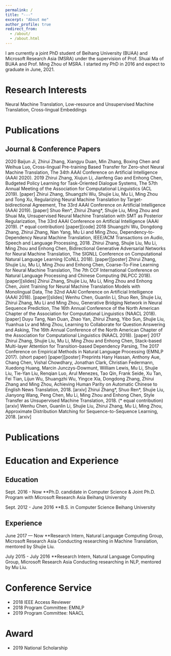 ```yaml
---
permalink: /
title: "---"
excerpt: "About me"
author_profile: true
redirect_from: 
  - /about/
  - /about.html
---
```


I am currently a joint PhD student of Beihang University (BUAA) and Microsoft Research Asia (MSRA) under the supervision of Prof. Shuai Ma of BUAA and Prof. Ming Zhou of MSRA. I started my PhD in 2016 and expect to graduate in June, 2021.

Research Interests
======
Neural Machine Translation, Low-resource and Unsupervised Machine Translation, Cross-lingual Embeddings

Publications
======
Journal & Conference Papers
-----
2020
Baijun Ji, Zhirui Zhang, Xiangyu Duan, Min Zhang, Boxing Chen and Weihua Luo, Cross-lingual Pre-training Based Transfer for Zero-shot Neural Machine Translation, The 34th AAAI Conference on Artificial Intelligence (AAAI 2020).
2019
Zhirui Zhang, Xiujun Li, Jianfeng Gao and Enhong Chen, Budgeted Policy Learning for Task-Oriented Dialogue Systems, The 57th Annual Meeting of the Association for Computational Linguistics (ACL 2019). [paper]
Zhirui Zhang, Shuangzhi Wu, Shujie Liu, Mu Li, Ming Zhou and Tong Xu, Regularizing Neural Machine Translation by Target-bidirectional Agreement, The 33rd AAAI Conference on Artificial Intelligence (AAAI 2019). [paper]
Shuo Ren*, Zhirui Zhang*, Shujie Liu, Ming Zhou and Shuai Ma, Unsupervised Neural Machine Translation with SMT as Posterior Regularization, The 33rd AAAI Conference on Artificial Intelligence (AAAI 2019). (* equal contribution) [paper][code]
2018
Shuangzhi Wu, Dongdong Zhang, Zhirui Zhang, Nan Yang, Mu Li and Ming Zhou, Dependency-to-Dependency Neural Machine Translation, IEEE/ACM Transactions on Audio, Speech and Language Processing, 2018.
Zhirui Zhang, Shujie Liu, Mu Li, Ming Zhou and Enhong Chen, Bidirectional Generative Adversarial Networks for Neural Machine Translation, The SIGNLL Conference on Computational Natural Language Learning (CoNLL 2018). [paper][poster]
Zhirui Zhang, Shujie Liu, Mu Li, Ming Zhou and Enhong Chen, Coarse-To-Fine Learning for Neural Machine Translation, The 7th CCF International Conference on Natural Language Processing and Chinese Computing (NLPCC 2018). [paper][slides]
Zhirui Zhang, Shujie Liu, Mu Li, Ming Zhou and Enhong Chen, Joint Training for Neural Machine Translation Models with Monolingual Data, The 32nd AAAI Conference on Artificial Intelligence (AAAI 2018). [paper][slides]
Wenhu Chen, Guanlin Li, Shuo Ren, Shujie Liu, Zhirui Zhang, Mu Li and Ming Zhou, Generative Bridging Network in Neural Sequence Prediction, The 16th Annual Conference of the North American Chapter of the Association for Computational Linguistics (NAACL 2018). [paper]
Duyu Tang, Nan Duan, Zhao Yan, Zhirui Zhang, Yibo Sun, Shujie Liu, Yuanhua Lv and Ming Zhou, Learning to Collaborate for Question Answering and Asking, The 16th Annual Conference of the North American Chapter of the Association for Computational Linguistics (NAACL 2018). [paper]
2017
Zhirui Zhang, Shujie Liu, Mu Li, Ming Zhou and Enhong Chen, Stack-based Multi-layer Attention for Transition-based Dependency Parsing, The 2017 Conference on Empirical Methods in Natural Language Processing (EMNLP 2017). (short paper) [paper][poster]
Preprints
Hany Hassan, Anthony Aue, Chang Chen, Vishal Chowdhary, Jonathan Clark, Christian Federmann, Xuedong Huang, Marcin Junczys-Dowmunt, William Lewis, Mu Li, Shujie Liu, Tie-Yan Liu, Renqian Luo, Arul Menezes, Tao Qin, Frank Seide, Xu Tan, Fei Tian, Lijun Wu, Shuangzhi Wu, Yingce Xia, Dongdong Zhang, Zhirui Zhang and Ming Zhou, Achieving Human Parity on Automatic Chinese to English News Translation, 2018. [arxiv]
Zhirui Zhang*, Shuo Ren*, Shujie Liu, Jianyong Wang, Peng Chen, Mu Li, Ming Zhou and Enhong Chen, Style Transfer as Unsupervised Machine Translation, 2018. (* equal contribution) [arxiv]
Wenhu Chen, Guanlin Li, Shujie Liu, Zhirui Zhang, Mu Li, Ming Zhou, Approximate Distribution Matching for Sequence-to-Sequence Learning, 2018. [arxiv]


Publications
======


Education and Experience
======
Education
------

Sept. 2016 - Now
**Ph.D. candidate in Computer Science & Joint Ph.D. Program with Microsoft Research Asia
Beihang University

Sept. 2012 - June 2016
**B.S. in Computer Science
Beihang University

Experience
------
June 2017 — Now
**Research Intern, Natural Language Computing Group, Microsoft Research Asia
Conducting researching in Machine Translation, mentored by Shujie Liu.

July 2015 - July 2016
**Research Intern, Natural Language Computing Group, Microsoft Research Asia
Conducting researching in NLP, mentored by Mu Liu.

Conference Service
======
* 2018 IEEE Access Reviewer
* 2018 Program Committee: EMNLP
* 2019 Program Committee: NAACL

Award
=====
* 2019 National Scholarship

